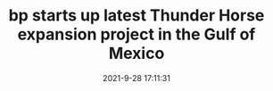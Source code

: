 ---
"title": "bp starts up latest Thunder Horse expansion project in the Gulf of Mexico"
"date": "2021-9-28 17:11:31"
"feed_name": "OFFSHOREMAG"
"feed_website": "https://www.offshore-mag.com/"
"feed_rss": "https://www.offshore-mag.com/__rss/website-scheduled-content.xml?input=%7B%22sectionAlias%22%3A%22home%22%7D"
"link": "https://www.offshore-mag.com/production/article/14211197/bp-starts-up-latest-thunder-horse-subsea-tieback-in-the-deepwater-gulf-of-mexico"
"source": "None"
"file": "_posts/2021-1-1-bf2c603058bb9a25c4a6a551b20fd7a9d7706337.md"
"accident": "0"
"drilling": "0"
"dead": "0"
"injured": "0"
"arrested": "0"
"where": "unknown site"
"place": "unknown place"
---